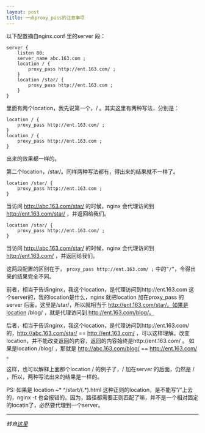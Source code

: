 ```yaml
---
layout: post
title: 一点proxy_pass的注意事项
---
```


以下配置摘自nginx.conf 里的server 段：

	server {
		listen 80;
		server_name abc.163.com ;
		location / {
			proxy_pass http://ent.163.com/ ;
		}
		location /star/ {
			proxy_pass http://ent.163.com ;
		}
	}
	
里面有两个location，我先说第一个，/ 。其实这里有两种写法，分别是：

	location / {
		proxy_pass http://ent.163.com/ ;
	}
	location / {
		proxy_pass http://ent.163.com ;
	}
	
出来的效果都一样的。

第二个location，/star/。同样两种写法都有，得出来的结果就不一样了。

	location /star/ {
		proxy_pass http://ent.163.com ;
	}
	
当访问 http://abc.163.com/star/ 的时候，nginx 会代理访问到 http://ent.163.com/star/ ，并返回给我们。

	location /star/ {
		proxy_pass http://ent.163.com/ ;
	}
	
当访问 http://abc.163.com/star/ 的时候，nginx 会代理访问到 http://ent.163.com/ ，并返回给我们。

这两段配置的区别在于， `proxy_pass http://ent.163.com/ ;` 中的`”/”`，令得出来的结果完全不同。

前者，相当于告诉nginx，我这个location，是代理访问到http://ent.163.com 这个server的，我的location是什么，nginx 就把location 加在proxy_pass 的 server 后面，这里是/star/，所以就相当于 http://ent.163.com/star/。如果是location /blog/ ，就是代理访问到 http://ent.163.com/blog/。

后者，相当于告诉nginx，我这个location，是代理访问到http://ent.163.com/的，http://abc.163.com/star/ == http://ent.163.com/ ，可以这样理解。改变location，并不能改变返回的内容，返回的内容始终是http://ent.163.com/ 。 如果是location /blog/ ，那就是 http://abc.163.com/blog/ == http://ent.163.com/ 。

这样，也可以解释上面那个location / 的例子了，/ 加在server 的后面，仍然是 / ，所以，两种写法出来的结果是一样的。

PS: 如果是 location ~* ^/start/(.*)\.html 这种正则的location，是不能写”/”上去的，nginx -t 也会报错的。因为，路径都需要正则匹配了嘛，并不是一个相对固定的locatin了，必然要代理到一个server。

---
*转自[这里](http://www.cnblogs.com/naniannayue/archive/2010/08/07/1794520.html)*
